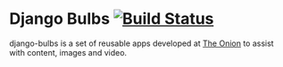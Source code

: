 # Django Bulbs [![Build Status](https://magnum.travis-ci.com/theonion/django-bulbs.png?token=cBZRscrrbcP3TYq87VqV&branch=indexable)](https://magnum.travis-ci.com/theonion/django-bulbs)

django-bulbs is a set of reusable apps developed at [The Onion](http://www.theonion.com) to assist with content, images and video.